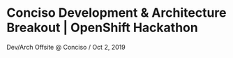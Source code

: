 # Conciso Development & Architecture Breakout | OpenShift Hackathon
Dev/Arch Offsite @ Conciso / Oct 2, 2019

